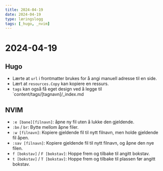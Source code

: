 ```yaml
---
title: 2024-04-19
date: 2024-04-19
type: læringslogg
tags: [_hugo, _nvim]
---
```

# 2024-04-19

## Hugo

* Lærte at `url` i frontmatter brukes for å angi manuell adresse til en side.
* Lært at `resources.Copy` kan kopiere en ressurs.
* `tags` kan også få eget design ved å legge til `content/tags/[tagnavn]/_index.md 

## NVIM

* `:e [bane][filnavn]`: åpne ny fil uten å lukke den gjeldende.
* `:bn` / `br`: Bytte mellom åpne filer.
* `:w [filnavn]`: Kopiere gjeldende fil til nytt filnavn, men holde gjeldende fil åpen.
* `:sav [filnavn]`: Kopiere gjeldende fil til nytt filnavn, og åpne den nye filen.
* `f [bokstav]` / `F [bokstav]`: Hoppe frem og tilbake til angitt bokstav.
* `t [bokstav]` / `T [bokstav]`: Hoppe frem og tilbake til plassen før angitt bokstav.
